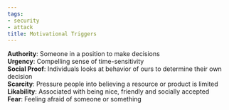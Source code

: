 ```yaml
---
tags:
- security
- attack
title: Motivational Triggers
---
```


**Authority**: Someone in a position to make decisions  
**Urgency**: Compelling sense of time-sensitivity  
**Social Proof**: Individuals looks at behavior of ours to determine their own decision  
**Scarcity**: Pressure people into believing a resource or product is limited  
**Likability**: Associated with being nice, friendly and socially accepted  
**Fear**: Feeling afraid of someone or something
